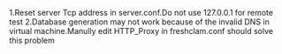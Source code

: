1.Reset server Tcp address in server.conf.Do not use 127.0.0.1 for remote test
2.Database generation may not work because of the invalid DNS in virtual machine.Manully edit HTTP_Proxy in freshclam.conf should solve this problem
